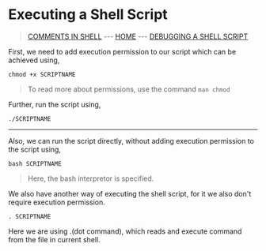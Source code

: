 # Executing a Shell Script

> [COMMENTS IN SHELL](006_Comments_in_Shell.md) --- [HOME](../README.md) --- [DEBUGGING A SHELL SCRIPT](008_Debugging_a_Shell_Script.md)

First, we need to add execution permission to our script which can be achieved using,
```
chmod +x SCRIPTNAME
```

> To read more about permissions, use the command  ```man chmod```

Further, run the script using,
```
./SCRIPTNAME
```

------------------------------------

Also, we can run the script directly, without adding execution permission to the script using,
```
bash SCRIPTNAME
```
> Here, the bash interpretor is specified.

We also have another way of executing the shell script, for it we also don't require execution permission.
```
. SCRIPTNAME
```
Here we are using .(dot command), which reads and execute command from the file in current shell.